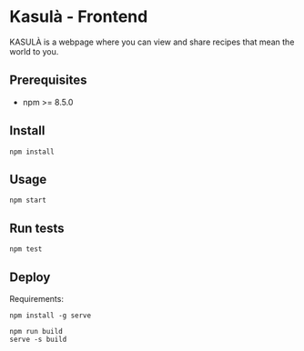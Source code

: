 # Kasulà - Frontend
  
KASULÀ is a webpage where you can view and share recipes that mean the world to you.

## Prerequisites
- npm >= 8.5.0

## Install
```
npm install
```

## Usage
```
npm start
```

## Run tests
```
npm test
```

## Deploy

Requirements:
```
npm install -g serve
```

```
npm run build
serve -s build
```